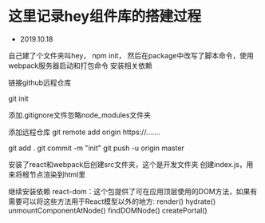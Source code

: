 # 这里记录hey组件库的搭建过程

- 2019.10.18

自己建了个文件夹叫hey，
npm init，
然后在package中改写了脚本命令，使用webpack服务器启动和打包命令
安装相关依赖

链接github远程仓库

git init

添加.gitignore文件忽略node_modules文件夹

添加远程仓库
git remote add origin https://.......

git add .
git commit -m "init"
git push -u origin master

安装了react和webpack后创建src文件夹，这个是开发文件夹
创建index.js，用来将根节点渲染到html里

继续安装依赖
react-dom：这个包提供了可在应用顶层使用的DOM方法，如果有需要可以将这些方法用于React模型以外的地方:
render()
hydrate()
unmountComponentAtNode()
findDOMNode()
createPortal()

